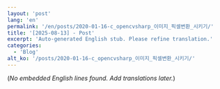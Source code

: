 ```yaml
---
layout: 'post'
lang: 'en'
permalink: '/en/posts/2020-01-16-c_opencvsharp_이미지_픽셀변환_시키기/'
title: '[2025-08-13] - Post'
excerpt: 'Auto-generated English stub. Please refine translation.'
categories:
  - 'Blog'
alt_ko: '/posts/2020-01-16-c_opencvsharp_이미지_픽셀변환_시키기/'
---
```


(*No embedded English lines found. Add translations later.*)
